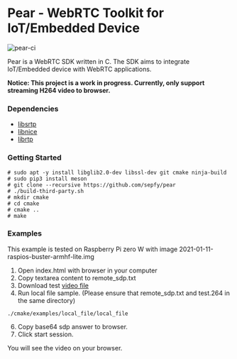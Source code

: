 # Pear - WebRTC Toolkit for IoT/Embedded Device

![pear-ci](https://github.com/sepfy/pear/actions/workflows/pear-ci.yml/badge.svg)

Pear is a WebRTC SDK written in C. The SDK aims to integrate IoT/Embedded device with WebRTC applications.

<b>Notice: This project is a work in progress. Currently, only support streaming H264 video to browser.</b>

### Dependencies

* [libsrtp](https://github.com/cisco/libsrtp)
* [libnice](https://github.com/libnice/libnice)
* [librtp](https://github.com/ireader/media-server)


### Getting Started

```
# sudo apt -y install libglib2.0-dev libssl-dev git cmake ninja-build
# sudo pip3 install meson
# git clone --recursive https://github.com/sepfy/pear
# ./build-third-party.sh
# mkdir cmake
# cd cmake
# cmake ..
# make
```

### Examples
This example is tested on Raspberry Pi zero W with image 2021-01-11-raspios-buster-armhf-lite.img

1. Open index.html with browser in your computer
2. Copy textarea content to remote_sdp.txt
3. Download test [video file](http://www.live555.com/liveMedia/public/264/test.264)
4. Run local file sample. (Please ensure that remote_sdp.txt and test.264 in the same directory)
```
./cmake/examples/local_file/local_file
```
6. Copy base64 sdp answer to browser.
7. Click start session.

You will see the video on your browser.

